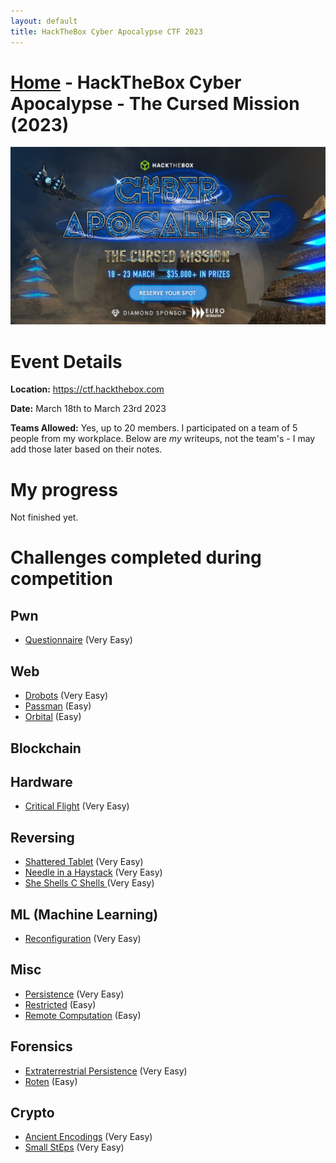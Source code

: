 ```yaml
---
layout: default
title: HackTheBox Cyber Apocalypse CTF 2023
---
```


# [Home](../index.md) - HackTheBox Cyber Apocalypse - The Cursed Mission (2023)

![May 14-20th 2023](banner-821.jpg)
# Event Details
**Location:** https://ctf.hackthebox.com

**Date:** March 18th to March 23rd 2023

**Teams Allowed:** Yes, up to 20 members. I participated on a team of 5 people from my workplace. Below are _my_ writeups, not the team's  - I may add those later based on their notes.

# My progress
Not finished yet.

# Challenges completed during competition
## Pwn
 - [Questionnaire](pwn-questionnaire.md) (Very Easy)
## Web
 - [Drobots](web-drobots.md) (Very Easy)
 - [Passman](web-passman.md) (Easy)
 - [Orbital](web-orbital.md) (Easy)
## Blockchain
## Hardware
 - [Critical Flight](hw-critical-flight.md) (Very Easy)
## Reversing
 - [Shattered Tablet](rev-shattered-tablet.md) (Very Easy)
 - [Needle in a Haystack](rev-needle-in-a-haystack.md) (Very Easy)
 - [She Shells C Shells ](rev-cshells.md) (Very Easy)
## ML (Machine Learning)
 - [Reconfiguration](ml-reconfiguration.md) (Very Easy)
## Misc
 - [Persistence](misc-persistence.md) (Very Easy)
 - [Restricted](misc-restricted.md) (Easy)
 - [Remote Computation](misc-remote-computation.md) (Easy)
## Forensics
 - [Extraterrestrial Persistence](for-extra-persistence.md) (Very Easy)
 - [Roten](for-roten.md) (Easy)
## Crypto
 - [Ancient Encodings](crypto-ancient-encodings.md) (Very Easy)
 - [Small StEps](crypto-small-steps.md) (Very Easy)